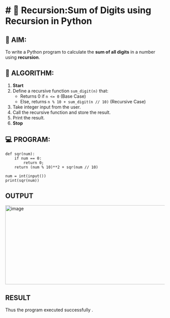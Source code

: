 # # 🔁 Recursion:Sum of Digits using Recursion in Python

## 🎯 AIM:
To write a Python program to calculate the **sum of all digits** in a number using **recursion**.

## 🧠 ALGORITHM:

1. **Start**
2. Define a recursive function `sum_digit(n)` that:
   - Returns 0 if `n <= 0` (Base Case)
   - Else, returns `n % 10 + sum_digit(n // 10)` (Recursive Case)
3. Take integer input from the user.
4. Call the recursive function and store the result.
5. Print the result.
6. **Stop**

## 💻 PROGRAM:

    def sqr(num):
        if num == 0:
            return 0;
        return (num % 10)**2 + sqr(num // 10)
    
    num = int(input())
    print(sqr(num))

## OUTPUT
<img width="1057" height="250" alt="image" src="https://github.com/user-attachments/assets/10a2200c-9445-4002-9342-ad158176cdab" />

## RESULT
Thus the program executed successfully .
